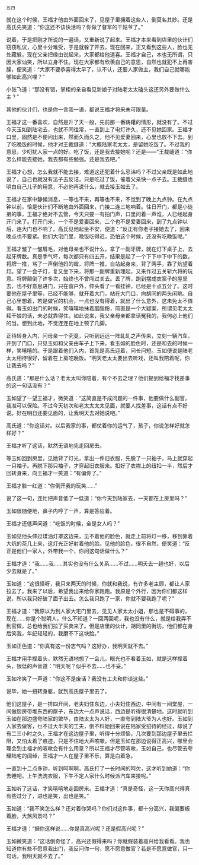     五四 

   就在这个时候，王福才他由外面回来了，见屋子里拥着这些人，倒莫名其妙。还是高氏先笑道：“你这还不该快活吗？你做了督军的干姑爷了。”

   说着，于是把刚才所说的一遍话，又重新说了起来。王福才本来看到店里的伙计们窃窃私议，心里十分难受，于是就躲了开去，现在回来，正又看到这些人，脸也无处藏躲，现在父亲把缘由说起来，大家都给他道喜。王福才自己，本也无所谓，只因大家讪笑，所以立身不住。现在大家都有欣羡自己的意思，自然也就犯不上再害臊，便笑道：“大家不要恭喜得太早了，认不认，还要人家做主，我们自己就哪能够如此高兴哩？”

   小张飞道：“那没有错，掌柜的亲自看见新娘子对陆老太太磕头这还另外要做什么主？”

   其他的伙计们，也是你一言我一语，都说王福才将来未可限量。

   王福才这一番喜欢，自然是升了天一般，先前那一番踌躇的情形，就没有了。不过今天玉如到陆宅去，也就不同往常，一直到上了电灯许久，还不见她回家。王福才口里，固然是不便问出来，然而久而久之，他不见爱妻回来，心里也放不下去。到了吃晚饭的时候，他才对王裁缝道：“大概陆家老太太，是留她吃饭了。不过我的意思，少叨扰人家一点的好。吃了饭，还是我去接她呢？还是——”王裁缝道：“你怎么样能去接她，我去都有些勉强。还是我去吧。”

   王福才心想，怎么我就不能去接，难道这还犯着什么忌讳吗？不过父亲既是如此地说了，自己也就没有法子去反诘，只是吃过了饭，催着父亲快一点子去。王裁缝也明白自己儿子的用意，不必他再说什么，就去接玉如去了。

   王福才在家中静候消息，一等也不来，再等也不来，不觉到了晚上九点钟。在九点钟以前，恰是伙计们不断地由外面回来，门接二连三地响着。往日开门，都是小徒弟的事，王福才绝对不去管，今天只要一有拍门声，口里问着一声谁，人已经起身开门来了。打开门来，一个不是爱妻回来，二个也不是爱妻回来，到了九点钟以后，连大门也不响了。高氏见他起坐不安，便道：“反正有你老子接她去了，回来晚点也不要紧。他们大宅门里，晚饭吃得迟，恐怕这个时候，还没有吃晚饭呢。”

   王福才皱了一皱眉毛，对他母亲也不说什么，拿了一副牙牌，就在灯下桌子上，去起牙牌数。真是手气坏，每次都只有四五开，结果是起了一个下下中下中下的数，将牌一推，骂了一声倒他妈的霉，将牌一推，自站起身来，背了两手，靠了炕望着灯。望了一会子灯，复又坐下来，将那一副牌重新理起，又来作过五关斩六将的玩意。将牌颠倒了许多次，始终也不曾闯过关去。丢了牌，跑到摆成衣案子的屋里去，也不好意思进门，只在窗户外，伸头看了一看挂钟，已经是十点五分了。这时要他在屋子里等，已经不能够，就开着大门，站在大门口，向胡同的两头闲眺。自己心里想着，若是做官的机会，一点也没有得着，就出了什么意外，这未免太不值得。看玉如出门的时候，笑嘻嘻地抹着胭脂粉，简直是一个大疑案，所谓见老太太拜干娘的话，未必就靠得住。如此说来，我父亲母亲都拿话冤我的，我何必上他们的当。想到此地，不觉连连在地上顿了几脚。

   正待转身入内，问母亲一个究竟，只听到远远一阵轧轧之声传来，立刻一辆汽车，开到了门口，只见玉如和父亲由车子上下来。看玉如的脸色时，还是和去的时候一样，笑嘻嘻的。于是跟着他们入内，首先是高氏迎着，问长问短。玉如便说是陆老太太相待很好，留着在上房吃晚饭。“明天老太太要出去听戏，还叫我陪着呢，你让我去吗？”

   高氏道：“那是什么话？老太太叫你陪着，有个不去之理？他们提到给福才找差事的这一句话没有？”

   玉如望了一望王福才，微笑道：“这简直是不成问题的一件事，他要做什么副官，我准可以保险。不过今天初次和老太太太太见面，就要人找差事，这话有点不好说。好在明日还要见面的，让我明天去对她说吧。”

   高氏道：“你这话对。以后我家的事，都仗着你的运气了，孩子，你说怎样好就怎样好？”

   王福才听了这话，默然无语地先走回房去。

   等玉如回到房里，见她背了灯光，拿出一件旧衣服，先脱了一只袖子，马上就穿起一只袖子。再脱下那只袖子，才穿起旧衣服来。扣好了衣襟上的纽扣一半，然后才回转身来，向王福才一笑道：“有偏你了。”

   王福才脸一红道：“你倒开我的玩笑……”

   说了这一句，连忙把声音低了一低道：“你今天到陆家去，一天都在上房里吗？”

   玉如很随便地，鼻子内哼了一声，算是答应着。

   王福才还低声问道：“吃饭的时候，全是女人吗？”

   玉如见他头伸过煤油灯罩这边来，见不着他的脸色，就走上前将灯一移，移到靠着大炕的茶几上来，这灯光正好射着他的脸。见他的脸色，很不自然，便笑道：“反正是他们一家人，外带我一个，你问这句话做什么？”

   王福才道：“我……我……其实也没有什么关系……不过……明夭去一趟也好，以后少去就是了。”

   玉如道：“这很怪呀，我只来两天的时候，你就和我说，有许多老主顾，都让人家拉去了。我来了以后，希望我出来给你家跑跑。我原是个外行，因为你们都这样说，所以我只好破了面子出去。怎么我只跑了一家，你就不要我跑了呢？”

   王福才道：“我原以为到人家大宅门里去，见见人家太太小姐，那也是不碍事的，现在……你是个聪明人，什么不知道？一回两回呢，我也没有什么，就是给我弄不到官做，总也给我们拉了买卖来了。但是店里的伙计，胡同里的街坊，他们都在身后笑我，年纪轻轻的，我磨不下这块脸。”

   玉如正色道：“你真有这一份志气吗？这好办，我明天就不去。”

   王福才用手撑着头，默然无语地想了一会儿，眼光也不看着玉如，就是这样撑着头，很低的声音道：“明天呢？似乎不去……也不妥。”

   玉如冷笑了一声道：“你这不是废话？我没有工夫和你谈这些。”

   说毕，她一扭转身躯，就到高氏屋子里去了。

   他们这屋子，是一排四开间，老夫妇住东边，小夫妇住西边，中间有一间堂屋，一间做厨房带堆东西的屋子，东边大一点声说话，西边是听得很清楚地。这时就听到玉如在那边盛夸陆家的繁华，由陆太太为人好，一直夸到陆大爷为人也好。玉如到人家去做客，乜不过大半天的工夫，倒不料她回来说在陆家受招待的经过，却说了有二三小时之久，王福才在这边屋子里，听得十分烦恼，几次要到那边屋子里去拦阻，又怕太着了痕迹，只是不住地大声咳嗽。但是玉如在那边说得正高兴，哪里会理会到主福才的咳嗽会有什么用意？所以王福才尽管咳嗽，玉如自己，也尽管去夸耀陆宅的阔绰，王福才一人在屋子里不乐，算是白着急。

   一直到十二点多钟，听到呵啊啊，高氏打了一长时间的呵欠，这才听到她道：“你去睡吧。上午洗洗衣服，下午不定人家什么时候派汽车来接呢。”

   玉如听了这话，才笑嘻嘻地走回房来。王福才道：“真是奇怪，这一天你高兴得真有些过分了，进也是笑，出也是笑。”

   玉如道：“我不笑怎么样？还对着你哭吗？你们对这件事，都十分高兴，我偏要板着脸，大煞风景吗？”

   王福才道：“据你这样说……你是真高兴呢？还是假高兴呢？”

   玉如微笑道：“这话倒奇怪了，高兴还假得来吗？你就假装着高兴给我看看。我也知道你有些不愿意我出门，我反问你一句，愿不愿意做官？若是不愿意做官，只一句话，我明天就不去了。”

